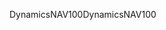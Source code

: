 <span data-ttu-id="22918-101">DynamicsNAV100</span><span class="sxs-lookup"><span data-stu-id="22918-101">DynamicsNAV100</span></span>